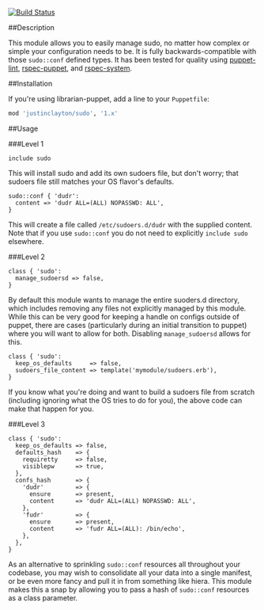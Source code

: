 [![Build Status](https://travis-ci.org/justinclayton/puppet-module-sudo.png?branch=master)](https://travis-ci.org/justinclayton/puppet-module-sudo)

##Description

This module allows you to easily manage sudo, no matter how complex or simple your configuration needs to be. It is fully backwards-compatible with those  ```sudo::conf``` defined types. It has been tested for quality using [puppet-lint](http://github.com/puppetlabs/puppet-lint), [rspec-puppet](http://github.com/rodjek/rspec-puppet), and [rspec-system](http://github.com/puppetlabs/rspec-system).

##Installation

If you're using librarian-puppet, add a line to your `Puppetfile`:

```ruby
mod 'justinclayton/sudo', '1.x'
```

##Usage

###Level 1

```puppet
include sudo
```

This will install sudo and add its own sudoers file, but don't worry; that sudoers file still matches your OS flavor's defaults.

```puppet
sudo::conf { 'dudr':
  content => 'dudr ALL=(ALL) NOPASSWD: ALL',
}
```

This will create a file called ```/etc/sudoers.d/dudr``` with the supplied content. Note that if you use ```sudo::conf``` you do not need to explicitly ```include sudo``` elsewhere.

###Level 2

```puppet
class { 'sudo':
  manage_sudoersd => false,
}
```

By default this module wants to manage the entire suoders.d directory, which includes removing any files not explicitly managed by this module. While this can be very good for keeping a handle on configs outside of puppet, there are cases (particularly during an initial transition to puppet) where you will want to allow for both. Disabling ```manage_sudoersd``` allows for this.

```puppet
class { 'sudo':
  keep_os_defaults     => false,
  sudoers_file_content => template('mymodule/sudoers.erb'),
}
```

If you know what you're doing and want to build a sudoers file from scratch (including ignoring what the OS tries to do for you), the above code can make that happen for you.

###Level 3

```puppet
class { 'sudo':
  keep_os_defaults => false,
  defaults_hash    => {
    requiretty     => false,
    visiblepw      => true,
  },
  confs_hash       => {
    'dudr'         => {
      ensure       => present,
      content      => 'dudr ALL=(ALL) NOPASSWD: ALL',
    },
    'fudr'         => {
      ensure       => present,
      content      => 'fudr ALL=(ALL): /bin/echo',
    },
  },
}
```

As an alternative to sprinkling ```sudo::conf``` resources all throughout your codebase, you may wish to consolidate all your data into a single manifest, or be even more fancy and pull it in from something like hiera. This module makes this a snap by allowing you to pass a hash of ```sudo::conf``` resources as a class parameter.